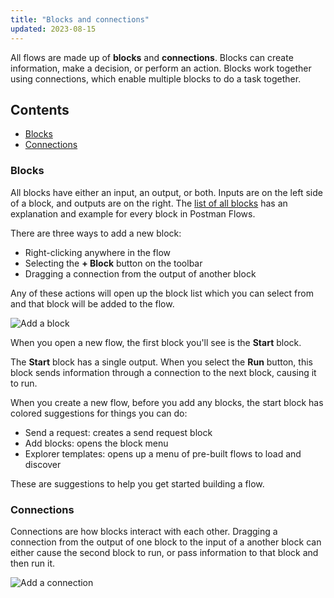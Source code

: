 ```yaml
---
title: "Blocks and connections"
updated: 2023-08-15
---
```


All flows are made up of **blocks** and **connections**. Blocks can create information, make a decision, or perform an action. Blocks work together using connections, which enable multiple blocks to do a task together.

## Contents

* [Blocks](#blocks)
* [Connections](#connections)


### Blocks

All blocks have either an input, an output, or both. Inputs are on the left side of a block, and outputs are on the right. The [list of all blocks](/docs/postman-flows/reference/blocks-list/) has an explanation and example for every block in Postman Flows.

There are three ways to add a new block:

* Right-clicking anywhere in the flow
* Selecting the **+ Block** button on the toolbar
* Dragging a connection from the output of another block

Any of these actions will open up the block list which you can select from and that block will be added to the flow.

<img src="https://assets.postman.com/postman-labs-docs/concepts/updated-adding-a-block.gif" alt="Add a block" fetchpriority="low" loading="lazy" />

When you open a new flow, the first block you'll see is the **Start** block.

The **Start** block has a single output. When you select the **Run** button, this block sends information through a connection to the next block, causing it to run.

When you create a new flow, before you add any blocks, the start block has colored suggestions for things you can do:

* Send a request: creates a send request block
* Add blocks: opens the block menu
* Explorer templates: opens up a menu of pre-built flows to load and discover

These are suggestions to help you get started building a flow.

### Connections

Connections are how blocks interact with each other. Dragging a connection from the output of one block to the input of a another block can either cause the second block to run, or pass information to that block and then run it.

<img src="https://assets.postman.com/postman-labs-docs/concepts/updated-adding-a-connection.gif" alt="Add a connection" fetchpriority="low" loading="lazy" />
